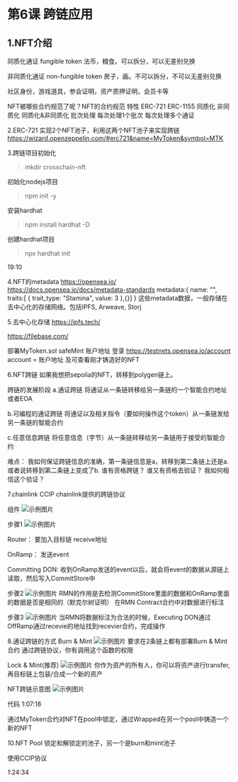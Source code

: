 # 第6课 跨链应用
## 1.NFT介绍
同质化通证 fungible token
法币，粮食。可以拆分，可以无差别兑换

非同质化通证  non-fungible token
房子，画。不可以拆分，不可以无差别兑换

社区身份，游戏道具，参会证明，资产质押证明，会员卡等

NFT被哪些合约规范了呢？NFT的合约规范
特性          ERC-721         ERC-1155
同质化        非同质化          同质化&非同质化
批次处理      每次处理1个批次    每次处理多个通证

2.ERC-721
实现2个NFT池子，利用这两个NFT池子来实现跨链
https://wizard.openzeppelin.com/#erc721&name=MyToken&symbol=MTK

3.跨链项目初始化
>mkdir crosschain-nft

初始化nodejs项目
>npm init -y

安装hardhat
>npm install hardhat -D

创建hardhat项目
>npx hardhat init

19:10


4.NFT的metadata
https://opensea.io/
https://docs.opensea.io/docs/metadata-standards
metadata:{
    name: "",
    traits:[
        {
            trait_type: "Stamina",
            value: 3
        },{}]
}
这些metadata数据，一般存储在去中心化的存储网络。包括IPFS, Arweave, Storj

5.去中心化存储
https://ipfs.tech/

https://filebase.com/

部署MyToken.sol
safeMint 账户地址
登录
https://testnets.opensea.io/account
account = 账户地址
及可查看刚才铸造好的NFT

6.NFT跨链
如果我想把sepolia的NFT，转移到polygen链上。

跨链的发展阶段
a.通证跨链
将通证从一条链转移给另一条链的一个智能合约地址或者EOA

b.可编程的通证跨链
将通证以及相关指令（要如何操作这个token）从一条链发给另一条链的智能合约

c.任意信息跨链
将任意信息（字节）从一条链转移给另一条链用于接受的智能合约

难点：
我如何保证跨链信息的准确，第一条链信息是a，转移到第二条链上还是a.或者说转移到第二条链上变成了b.
谁有资格跨链？
谁又有资格去验证？
我如何相信这个验证？


7.chainlink CCIP
chainlink提供的跨链协议

组件
![示例图片](images/0.jpg)

步骤1
![示例图片](images/1.jpg)

Router：
要加入目标链
receive地址

OnRamp：
发送event

Committing DON:
收到OnRamp发送的event以后，就会将event的数据从源链上读取，然后写入CommitStore中

步骤2
![示例图片](images/2.png)
RMN的作用是去检测CommitStore里面的数据和OnRamp里面的数据是否是相同的（默克尔树证明）
在RMN Contract合约中对数据进行标注

步骤3
![示例图片](images/3.png)
当RMN将数据标注为合法的时候，Executing DON通过OffRamp通过recevie的地址找到recevier合约，完成操作


8.通证跨链的方式
Burn & Mint
![示例图片](images/4.png)
要求在2条链上都有部署Burn & Mint合约
通过跨链协议，你有调用这个函数的权限


Lock & Mint(推荐)
![示例图片](images/5.png)
你作为资产的所有人，你可以将资产进行transfer,再目标链上包装/合成一个新的资产


NFT跨链示意图
![示例图片](images/6.png)

代码
1:07:18

通过MyToken合约对NFT在pool中锁定，通过Wrapped在另一个pool中铸造一个新的NFT

10.NFT Pool
锁定和解锁定的池子，另一个是burn和mint池子

使用CCIP协议

1:24:34